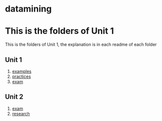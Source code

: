 # datamining

This is the folders of Unit 1
=======
This is the folders of Unit 1, the explanation is in each readme of each folder
## Unit 1
1. [examples](./unit1/examples)
2. [practices](./unit1/practices)
3. [exam](./unit1/exam)

## Unit 2

1. [exam](./unit2/exam)
2. [research](./unit2/research)
